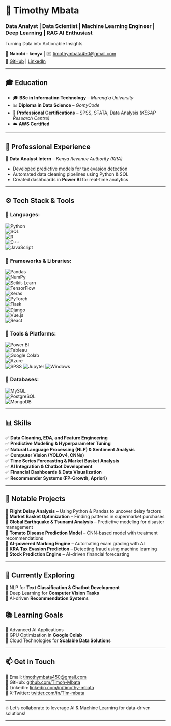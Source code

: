 # 🚀 **Timothy Mbata**  
### Data Analyst | Data Scientist | Machine Learning Engineer | Deep Learning | RAG AI Enthusiast   
Turning Data into Actionable Insights  

📍 **Nairobi - kenya** | ✉️ [timothymbata450@gmail.com](mailto:timothymbata450@gmail.com)  
🔗 [GitHub](https://github.com/Timoh-Mbata) | [LinkedIn](https://linkedin.com/in/timothy-mbata)  

---

## 🎓 **Education**  
- 🎓 **BSc in Information Technology** – *Murang'a University*  
- 📊 **Diploma in Data Science** – *GomyCode*  
- 🏅 **Professional Certifications** – SPSS, STATA, Data Analysis *(KESAP Research Centre)*  
- ☁️ **AWS Certified** 

---

## 💼 **Professional Experience**  
🔹 **Data Analyst Intern** – *Kenya Revenue Authority (KRA)*  

- Developed predictive models for tax evasion detection  
- Automated data cleaning pipelines using Python & SQL  
- Created dashboards in **Power BI** for real-time analytics  

---

## ⚙️ **Tech Stack & Tools**  
### 🔹 **Languages:**  
![Python](https://img.shields.io/badge/Python-3776AB?style=for-the-badge&logo=python&logoColor=white)  
![SQL](https://img.shields.io/badge/SQL-4479A1?style=for-the-badge&logo=postgresql&logoColor=white)  
![R](https://img.shields.io/badge/R-276DC3?style=for-the-badge&logo=r&logoColor=white)  
![C++](https://img.shields.io/badge/C++-00599C?style=for-the-badge&logo=cplusplus&logoColor=white)  
![JavaScript](https://img.shields.io/badge/JavaScript-F7DF1E?style=for-the-badge&logo=javascript&logoColor=black)  

### 🔹 **Frameworks & Libraries:**  
![Pandas](https://img.shields.io/badge/Pandas-150458?style=for-the-badge&logo=pandas)  
![NumPy](https://img.shields.io/badge/NumPy-013243?style=for-the-badge&logo=numpy)  
![Scikit-Learn](https://img.shields.io/badge/Scikit--Learn-F7931E?style=for-the-badge&logo=scikit-learn)  
![TensorFlow](https://img.shields.io/badge/TensorFlow-FF6F00?style=for-the-badge&logo=tensorflow&logoColor=white)  
![Keras](https://img.shields.io/badge/Keras-D00000?style=for-the-badge&logo=keras&logoColor=white)  
![PyTorch](https://img.shields.io/badge/PyTorch-EE4C2C?style=for-the-badge&logo=pytorch&logoColor=white)  
![Flask](https://img.shields.io/badge/Flask-000000?style=for-the-badge&logo=flask&logoColor=white)  
![Django](https://img.shields.io/badge/Django-092E20?style=for-the-badge&logo=django&logoColor=white)  
![Vue.js](https://img.shields.io/badge/Vue.js-4FC08D?style=for-the-badge&logo=vue.js&logoColor=white)  
![React](https://img.shields.io/badge/React-61DAFB?style=for-the-badge&logo=react&logoColor=black)  

### 🔹 **Tools & Platforms:**  
![Power BI](https://img.shields.io/badge/Power%20BI-F2C811?style=for-the-badge&logo=power-bi&logoColor=black)  
![Tableau](https://img.shields.io/badge/Tableau-E97627?style=for-the-badge&logo=tableau&logoColor=white)  
![Google Colab](https://img.shields.io/badge/Google%20Colab-F9AB00?style=for-the-badge&logo=google-colab&logoColor=black)  
![Azure](https://img.shields.io/badge/Azure-0078D4?style=for-the-badge&logo=microsoft-azure&logoColor=white)  
![SPSS](https://img.shields.io/badge/SPSS-Blue?style=for-the-badge&logo=ibm&logoColor=white)
![Jupyter](https://img.shields.io/badge/Jupyter-F37626?style=for-the-badge&logo=jupyter&logoColor=white)
![Windows](https://img.shields.io/badge/Windows-0078D4?style=for-the-badge&logo=windows&logoColor=white)


### 🔹 **Databases:**  
![MySQL](https://img.shields.io/badge/MySQL-4479A1?style=for-the-badge&logo=mysql&logoColor=white)  
![PostgreSQL](https://img.shields.io/badge/PostgreSQL-4169E1?style=for-the-badge&logo=postgresql&logoColor=white)  
![MongoDB](https://img.shields.io/badge/MongoDB-47A248?style=for-the-badge&logo=mongodb&logoColor=white)  

---

## 📊 **Skills**  
✅ **Data Cleaning, EDA, and Feature Engineering**  
✅ **Predictive Modeling & Hyperparameter Tuning**  
✅ **Natural Language Processing (NLP) & Sentiment Analysis**  
✅ **Computer Vision (YOLOv4, CNNs)**  
✅ **Time Series Forecasting & Market Basket Analysis**  
✅ **AI Integration & Chatbot Development**  
✅ **Financial Dashboards & Data Visualization**  
✅ **Recommender Systems (FP-Growth, Apriori)**  

---

## 🚀 **Notable Projects**  
🔹 **Flight Delay Analysis** – Using Python & Pandas to uncover delay factors  
🔹 **Market Basket Optimization** – Finding patterns in supermarket purchases  
🔹 **Global Earthquake & Tsunami Analysis** – Predictive modeling for disaster management  
🔹 **Tomato Disease Prediction Model** – CNN-based model with treatment recommendations  
🔹 **AI-powered Marking Engine** – Automating exam grading with AI  
🔹 **KRA Tax Evasion Prediction** – Detecting fraud using machine learning  
🔹 **Stock Prediction Engine** – AI-driven financial forecasting  

---

## 🌱 **Currently Exploring**  
📌 NLP for **Text Classification & Chatbot Development**  
📌 Deep Learning for **Computer Vision Tasks**  
📌 AI-driven **Recommendation Systems**  

## 📚 **Learning Goals**  
📌 Advanced AI Applications  
📌 GPU Optimization in **Google Colab**  
📌 Cloud Technologies for **Scalable Data Solutions**  

---

## 📫 **Get in Touch**  
📧 Email: [timothymbata450@gmail.com](mailto:timothymbata450@gmail.com)  
🔗 GitHub: [github.com/Timoh-Mbata](https://github.com/Timoh-Mbata)  
🔗 LinkedIn: [linkedin.com/in/timothy-mbata](https://linkedin.com/in/timothy-mbata)  
🔗 X-Twitter: [twitter.com/in/Tim-mbata](https://x.com/Tim_Mbata)

---

🔥 Let’s collaborate to leverage AI & Machine Learning for data-driven solutions!  

---
